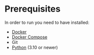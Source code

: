 # Prerequisites

In order to run you need to have installed:

- [Docker](https://www.docker.com/)
- [Docker Compose](https://docs.docker.com/compose/)
- Git
- [Python](https://www.python.org/) (3.10 or newer)